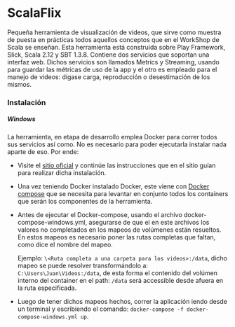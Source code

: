 # ScalaFlix

Pequeña herramienta de visualización de videos, que sirve como muestra de puesta en
prácticas todos aquellos conceptos que en el WorkShop de Scala se enseñan. Esta
herramienta está construida sobre Play Framework, Slick, Scala 2.12 y SBT 1.3.8.
Contiene dos servicios que soportan una interfaz web. Dichos servicios son llamados
Metrics y Streaming, usando para guardar las métricas de uso de la app y el otro
es empleado para el manejo de videos: dígase carga, reproducción o desestimación de
los mismos.

### Instalación

##### Windows

La herramienta, en etapa de desarrollo emplea Docker para correr todos sus 
servicios así como. No es necesario para poder ejecutarla instalar nada aparte de
eso. Por ende:
 
* Visite el [sitio oficial](https://docs.docker.com/docker-for-windows/install/)
  y continúe las instrucciones que en el sitio guían para realizar dicha
  instalación.

* Una vez teniendo Docker instalado Docker, este viene con
  [Docker compose](https://docs.docker.com/compose/) que se necesita para levantar
  en conjunto todos los containers que serán los componentes de la herramienta.
  
* Antes de ejecutar el Docker-compose, usando el archivo docker-compose-windows.yml,
  asegurarse de que el en este archivos los valores no completados en los mapeos
  de volúmenes están resueltos. En estos mapeos es necesario poner las rutas
  completas que faltan, como dice el nombre del mapeo.
  
  Ejemplo:
  `\<Ruta completa a una carpeta para los videos>:/data`, dicho mapeo
  se puede resolver transformándolo a: 
  `C:\Users\Juan\Videos:/data`, de esta forma el contenido del volúmen interno 
  del container en el path: `/data` será accessible desde afuera en la ruta
  especificada.

* Luego de tener dichos mapeos hechos, correr la aplicación iendo desde un terminal
  y escribiendo el comando: `docker-compose -f docker-compose-windows.yml up`.

